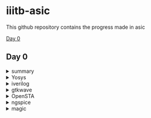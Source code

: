 # iiitb-asic
This github repository contains the progress made in asic 

[Day 0](#day-0)
## Day 0

<details>
 <summary> summary </summary>
  installed and launched the required tools
</details>

<details>
 <summary> Yosys </summary>


 I installed Yosys using the following commands:
```
git clone https://github.com/YosysHQ/yosys.git
cd yosys-master 
sudo apt install make 
sudo apt-get install build-essential clang bison flex \
    libreadline-dev gawk tcl-dev libffi-dev git \
    graphviz xdot pkg-config python3 libboost-system-dev \
    libboost-python-dev libboost-filesystem-dev zlib1g-dev
make 
sudo make install
```
afterinst:

![Screenshot from 2023-08-01 11-24-29](https://github.com/simarthethi/iiitb-asic/assets/140998783/a785f703-c42b-49cf-9224-73cb47949e5a)
</details>

<details>
 <summary> iverilog </summary>


 Installed iverilog using the following command:
  ```bash
sudo apt-get install iverilog
 ```
below is thescreenshot showing iverilog successfully installed
![Screenshot from 2023-08-01 11-25-21](https://github.com/simarthethi/iiitb-asic/assets/140998783/8e2c2866-d51e-4bef-942a-849306bfbce7)
</details>

<details>
 <summary> gtkwave </summary>


 Installed gtkwave using the following command:
  ```bash
sudo apt-get install gtkwave
 ```
Screenshot of gtkwave successfully installed
![Screenshot from 2023-08-01 11-26-05](https://github.com/simarthethi/iiitb-asic/assets/140998783/6aedab78-71dd-4088-b589-54aaeae00841)
</details>

<details>
 <summary> OpenSTA </summary>


 Installed and built OpenSTA (including the needed packages) using the following commands:
 ```bash
sudo apt-get install cmake clang gcctcl swig bison flex
git clone https://github.com/The-OpenROAD-Project/OpenSTA.git
cd OpenSTA
mkdir build
cd build
cmake ..
make
```
screenshot of OpenSTA successfully launched
![Screenshot from 2023-08-01 11-27-24](https://github.com/simarthethi/iiitb-asic/assets/140998783/122a3c8b-8843-422d-a3f3-ccf9c6abc4de)
</details>

<details>
 <summary> ngspice </summary>


 I downloaded the tarball from https://sourceforge.net/projects/ngspice/files/ to a local directory and unpacked it using the following commands:
 ```bash
tar -zxvf ngspice-37.tar.gz
cd ngspice-37
mkdir release
cd release
../configure  --with-x --with-readline=yes --disable-debug
make
sudo make install
 ```
screenshot of ngspice successfully launched

![Screenshot from 2023-08-01 11-29-03](https://github.com/simarthethi/iiitb-asic/assets/140998783/a3cca15a-d8ee-4299-9ea8-8443c02836a4)
</details>

<details>
 <summary> magic </summary>


 Installed magic using the following commands:
  ```bash
sudo apt-get install m4
sudo apt-get install tcsh
sudo apt-get install csh
sudo apt-get install libx11-dev
sudo apt-get install tcl-dev tk-dev
sudo apt-get install libcairo2-dev
sudo apt-get install mesa-common-dev libglu1-mesa-dev
sudo apt-get install libncurses-dev
 ```
screenshot of magic successfully launched
![Screenshot from 2023-08-01 11-28-15](https://github.com/simarthethi/iiitb-asic/assets/140998783/4db4a9e7-6c8e-4e74-a672-0bebaa594885)

![Screenshot from 2023-08-01 11-28-30](https://github.com/simarthethi/iiitb-asic/assets/140998783/9056e4bf-3fd2-4a07-8573-fd258089822e)



